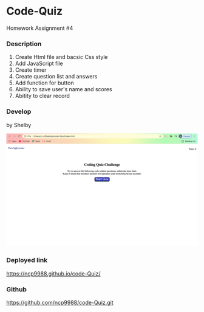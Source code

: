 # Code-Quiz
Homework Assignment #4

### Description
1. Create Html file and bacsic Css style
2. Add JavaScript file
3. Create timer
4. Create question list and answers
5. Add function for button
6. Ability to save user's name and scores
7. Abitity to clear record

### Develop 
by Shelby

![Screenshot](https://github.com/ncp9988/code-Quiz/blob/main/assets/image/Screen%20Shot%202021-11-14%20at%206.10.39%20PM.png)

### Deployed link 
 https://ncp9988.github.io/code-Quiz/
 
### Github
https://github.com/ncp9988/code-Quiz.git
